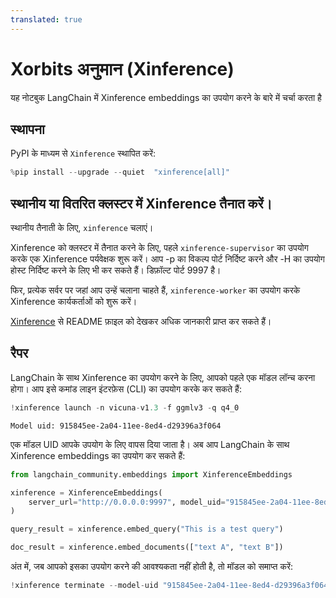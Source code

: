 ```yaml
---
translated: true
---
```


# Xorbits अनुमान (Xinference)

यह नोटबुक LangChain में Xinference embeddings का उपयोग करने के बारे में चर्चा करता है

## स्थापना

PyPI के माध्यम से `Xinference` स्थापित करें:

```python
%pip install --upgrade --quiet  "xinference[all]"
```

## स्थानीय या वितरित क्लस्टर में Xinference तैनात करें।

स्थानीय तैनाती के लिए, `xinference` चलाएं।

Xinference को क्लस्टर में तैनात करने के लिए, पहले `xinference-supervisor` का उपयोग करके एक Xinference पर्यवेक्षक शुरू करें। आप -p का विकल्प पोर्ट निर्दिष्ट करने और -H का उपयोग होस्ट निर्दिष्ट करने के लिए भी कर सकते हैं। डिफ़ॉल्ट पोर्ट 9997 है।

फिर, प्रत्येक सर्वर पर जहां आप उन्हें चलाना चाहते हैं, `xinference-worker` का उपयोग करके Xinference कार्यकर्ताओं को शुरू करें।

[Xinference](https://github.com/xorbitsai/inference) से README फ़ाइल को देखकर अधिक जानकारी प्राप्त कर सकते हैं।

## रैपर

LangChain के साथ Xinference का उपयोग करने के लिए, आपको पहले एक मॉडल लॉन्च करना होगा। आप इसे कमांड लाइन इंटरफ़ेस (CLI) का उपयोग करके कर सकते हैं:

```python
!xinference launch -n vicuna-v1.3 -f ggmlv3 -q q4_0
```

```output
Model uid: 915845ee-2a04-11ee-8ed4-d29396a3f064
```

एक मॉडल UID आपके उपयोग के लिए वापस दिया जाता है। अब आप LangChain के साथ Xinference embeddings का उपयोग कर सकते हैं:

```python
from langchain_community.embeddings import XinferenceEmbeddings

xinference = XinferenceEmbeddings(
    server_url="http://0.0.0.0:9997", model_uid="915845ee-2a04-11ee-8ed4-d29396a3f064"
)
```

```python
query_result = xinference.embed_query("This is a test query")
```

```python
doc_result = xinference.embed_documents(["text A", "text B"])
```

अंत में, जब आपको इसका उपयोग करने की आवश्यकता नहीं होती है, तो मॉडल को समाप्त करें:

```python
!xinference terminate --model-uid "915845ee-2a04-11ee-8ed4-d29396a3f064"
```
